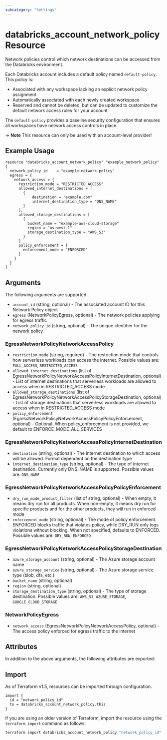 ```yaml
---
subcategory: "Settings"
---
```

# databricks_account_network_policy Resource
Network policies control which network destinations can be accessed from the Databricks environment. 

Each Databricks account includes a default policy named `default-policy`. This policy is:

- Associated with any workspace lacking an explicit network policy assignment
- Automatically associated with each newly created workspace
- Reserved and cannot be deleted, but can be updated to customize the default network access rules for your account

The `default-policy` provides a baseline security configuration that ensures all workspaces have network access controls in place.

-> **Note** This resource can only be used with an account-level provider!

## Example Usage
```hcl
resource "databricks_account_network_policy" "example_network_policy" {
  network_policy_id    = "example-network-policy"
  egress = {
    network_access = {
      restriction_mode = "RESTRICTED_ACCESS"
      allowed_internet_destinations = [
        {
            destination = "example.com"
            internet_destination_type = "DNS_NAME"
        }
      ],
      allowed_storage_destinations = [
        {
          bucket_name = "example-aws-cloud-storage"
          region = "us-west-1"
          storage_destination_type = "AWS_S3"
        }
      ]
      policy_enforcement = {
        enforcement_mode = "ENFORCED"
      }
    }
  }
}
```

## Arguments
The following arguments are supported:
* `account_id` (string, optional) - The associated account ID for this Network Policy object
* `egress` (NetworkPolicyEgress, optional) - The network policies applying for egress traffic
* `network_policy_id` (string, optional) - The unique identifier for the network policy

### EgressNetworkPolicyNetworkAccessPolicy
* `restriction_mode` (string, required) - The restriction mode that controls how serverless workloads can access the internet. Possible values are: `FULL_ACCESS`, `RESTRICTED_ACCESS`
* `allowed_internet_destinations` (list of EgressNetworkPolicyNetworkAccessPolicyInternetDestination, optional) - List of internet destinations that serverless workloads are allowed to access when in RESTRICTED_ACCESS mode
* `allowed_storage_destinations` (list of EgressNetworkPolicyNetworkAccessPolicyStorageDestination, optional) - List of storage destinations that serverless workloads are allowed to access when in RESTRICTED_ACCESS mode
* `policy_enforcement` (EgressNetworkPolicyNetworkAccessPolicyPolicyEnforcement, optional) - Optional. When policy_enforcement is not provided, we default to ENFORCE_MODE_ALL_SERVICES

### EgressNetworkPolicyNetworkAccessPolicyInternetDestination
* `destination` (string, optional) - The internet destination to which access will be allowed. Format dependent on the destination type
* `internet_destination_type` (string, optional) - The type of internet destination. Currently only DNS_NAME is supported. Possible values are: `DNS_NAME`

### EgressNetworkPolicyNetworkAccessPolicyPolicyEnforcement
* `dry_run_mode_product_filter` (list of string, optional) - When empty, it means dry run for all products.
  When non-empty, it means dry run for specific products and for the other products, they will run in enforced mode
* `enforcement_mode` (string, optional) - The mode of policy enforcement. ENFORCED blocks traffic that violates policy,
  while DRY_RUN only logs violations without blocking. When not specified,
  defaults to ENFORCED. Possible values are: `DRY_RUN`, `ENFORCED`

### EgressNetworkPolicyNetworkAccessPolicyStorageDestination
* `azure_storage_account` (string, optional) - The Azure storage account name
* `azure_storage_service` (string, optional) - The Azure storage service type (blob, dfs, etc.)
* `bucket_name` (string, optional)
* `region` (string, optional)
* `storage_destination_type` (string, optional) - The type of storage destination. Possible values are: `AWS_S3`, `AZURE_STORAGE`, `GOOGLE_CLOUD_STORAGE`

### NetworkPolicyEgress
* `network_access` (EgressNetworkPolicyNetworkAccessPolicy, optional) - The access policy enforced for egress traffic to the internet

## Attributes
In addition to the above arguments, the following attributes are exported:

## Import
As of Terraform v1.5, resources can be imported through configuration.
```hcl
import {
  id = "network_policy_id"
  to = databricks_account_network_policy.this
}
```

If you are using an older version of Terraform, import the resource using the `terraform import` command as follows:
```sh
terraform import databricks_account_network_policy "network_policy_id"
```